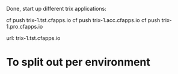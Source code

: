 Done, start up different trix applications: 

cf push trix-1.tst.cfapps.io
cf push trix-1.acc.cfapps.io
cf push trix-1.pro.cfapps.io

url: trix-1.tst.cfapps.io

# To split out per environment
